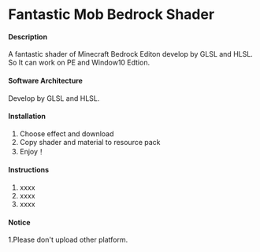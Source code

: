 # Fantastic Mob Bedrock Shader

#### Description
A fantastic shader of Minecraft Bedrock Editon develop by GLSL and HLSL. So It can work on PE and Window10 Edtion.

#### Software Architecture
Develop by GLSL and HLSL.

#### Installation

1. Choose effect and download
2. Copy shader and material to resource pack
3. Enjoy！

#### Instructions

1. xxxx
2. xxxx
3. xxxx

#### Notice
1.Please don't upload other platform.